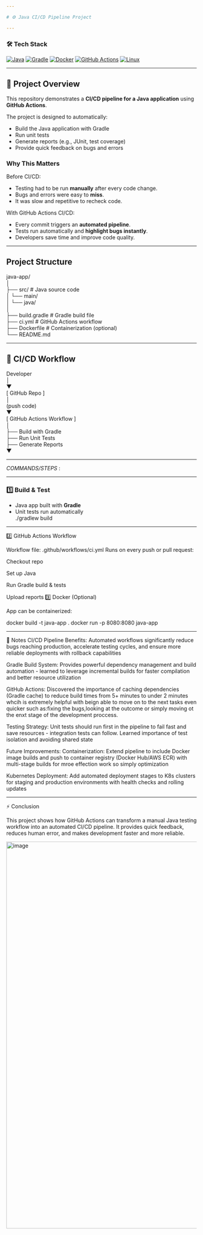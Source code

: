 ```yaml
---

# ⚙ Java CI/CD Pipeline Project

---
```

### 🛠 Tech Stack
[![Java](https://img.shields.io/badge/Java-ED8B00?style=for-the-badge&logo=openjdk&logoColor=white)](https://www.java.com/)
[![Gradle](https://img.shields.io/badge/Gradle-02303A?style=for-the-badge&logo=gradle&logoColor=white)](https://gradle.org/)
[![Docker](https://img.shields.io/badge/Docker-2496ED?style=for-the-badge&logo=docker&logoColor=white)](https://www.docker.com/)
[![GitHub Actions](https://img.shields.io/badge/GitHub%20Actions-2088FF?style=for-the-badge&logo=github-actions&logoColor=white)](https://github.com/features/actions)
[![Linux](https://img.shields.io/badge/Linux-FCC624?style=for-the-badge&logo=linux&logoColor=black)](https://www.linux.org/)

---

## 📝 Project Overview

This repository demonstrates a **CI/CD pipeline for a Java application** using **GitHub Actions**.  

The project is designed to automatically:
- Build the Java application with Gradle  
- Run unit tests  
- Generate reports (e.g., JUnit, test coverage)  
- Provide quick feedback on bugs and errors  

###  Why This Matters
Before CI/CD:
- Testing had to be run **manually** after every code change.  
- Bugs and errors were easy to **miss**.  
- It was slow and repetitive to recheck code.  

With GitHub Actions CI/CD:
- Every commit triggers an **automated pipeline**.  
- Tests run automatically and **highlight bugs instantly**.  
- Developers save time and improve code quality.  

---


##  Project Structure  
java-app/  
│  
├── src/                  # Java source code  
│   └── main/  
│       └── java/  
│  
├── build.gradle          # Gradle build file  
├── ci.yml                # GitHub Actions workflow  
├── Dockerfile            # Containerization (optional)  
└── README.md

---
## 🔄 CI/CD Workflow
Developer  
│  
▼  
[ GitHub Repo ]  
│  
(push code)  
▼  
[ GitHub Actions Workflow ]  
│  
├── Build with Gradle  
├── Run Unit Tests  
├── Generate Reports  
▼


---


*COMMANDS/STEPS* : 


---

### 1️⃣ Build & Test
- Java app built with **Gradle**
- Unit tests run automatically  
./gradlew build

---

2️⃣ GitHub Actions Workflow

Workflow file: .github/workflows/ci.yml
Runs on every push or pull request:

Checkout repo

Set up Java

Run Gradle build & tests

Upload reports
3️⃣ Docker (Optional)

App can be containerized:

docker build -t java-app .
docker run -p 8080:8080 java-app

---

📌 Notes
CI/CD Pipeline Benefits: Automated workflows significantly reduce bugs reaching production, accelerate testing cycles, and ensure more reliable deployments with rollback capabilities

Gradle Build System: Provides powerful dependency management and build automation - learned to leverage incremental builds for faster compilation and better resource utilization


GitHub Actions: Discovered the importance of caching dependencies (Gradle cache) to reduce build times from 5+ minutes to under 2 minutes whcih is extremely helpful with beign able to move on to the next tasks even quicker  such as:fixing the bugs,looking at the outcome or simply moving ot the enxt stage of the development proccess.


Testing Strategy: Unit tests should run first in the pipeline to fail fast and save resources - integration tests can follow. Learned importance of test isolation and avoiding shared state

Future Improvements:
Containerization: Extend pipeline to include Docker image builds and push to container registry (Docker Hub/AWS ECR) with multi-stage builds for mroe effection work so simply optimization

Kubernetes Deployment: Add automated deployment stages to K8s clusters for staging and production environments with health checks and rolling updates


---


⚡ Conclusion

This project shows how GitHub Actions can transform a manual Java testing workflow into an automated CI/CD pipeline.
It provides quick feedback, reduces human error, and makes development faster and more reliable.



<img width="1536" height="1024" alt="image" src="https://github.com/user-attachments/assets/510e5564-cde5-46ea-8ce8-e8101ec16dfe" />



